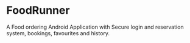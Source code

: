 # FoodRunner
A Food ordering Android Application with Secure login and reservation system, bookings, favourites and
history.

